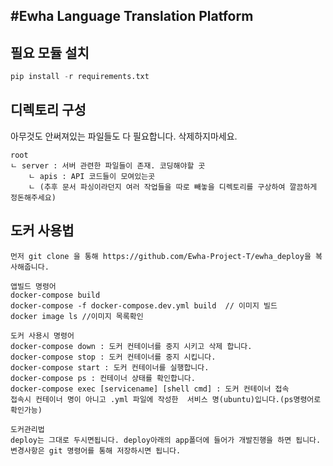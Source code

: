#Ewha Language Translation Platform
---

## 필요 모듈 설치

```python
pip install -r requirements.txt
```

## 디렉토리 구성

아무것도 안써져있는 파일들도 다 필요합니다. 삭제하지마세요.

```
root
ㄴ server : 서버 관련한 파일들이 존재. 코딩해야할 곳
    ㄴ apis : API 코드들이 모여있는곳
    ㄴ (추후 문서 파싱이라던지 여러 작업들을 따로 빼놓을 디렉토리를 구상하여 깔끔하게 정돈해주세요)
```

<!-- ## API Documentation

**Flask + Swagger** 를 이용하여 내가 만든 API 를 문서화 시킬 수 있습니다.

![](https://i.imgur.com/i49F4mw.png)

자세한 구현 방법은 코드 참조 및 [Flasgger](https://github.com/flasgger/flasgger)

swagger 보기:
url/apidocs/#/경로로 이동 -->

## 도커 사용법
```
먼저 git clone 을 통해 https://github.com/Ewha-Project-T/ewha_deploy을 복사해줍니다.
```
```
앱빌드 명령어
docker-compose build
docker-compose -f docker-compose.dev.yml build  // 이미지 빌드 
docker image ls //이미지 목록확인
```

```
도커 사용시 명령어
docker-compose down : 도커 컨테이너를 중지 시키고 삭제 합니다.
docker-compose stop : 도커 컨테이너를 중지 시킵니다. 
docker-compose start : 도커 컨테이너를 실행합니다. 
docker-compose ps : 컨테이너 상태를 확인합니다.
docker-compose exec [servicename] [shell cmd] : 도커 컨테이너 접속 
접속시 컨테이너 명이 아니고 .yml 파일에 작성한  서비스 명(ubuntu)입니다.(ps명령어로 확인가능)
```

```
도커관리법
deploy는 그대로 두시면됩니다. deploy아래의 app폴더에 들어가 개발진행을 하면 됩니다.
변경사항은 git 명령어를 통해 저장하시면 됩니다.
```


